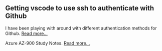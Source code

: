 ## Getting vscode to use ssh to authenticate with Github
I have been playing with around with different authentication methods for Github.
[Read more...](posts/public/10052022)

Azure AZ-900 Study Notes.
[Read more...](posts/public/az-900-study-notes)


